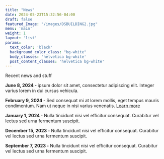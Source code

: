 ```yaml
---
title: "News"
date: 2024-05-23T15:32:56-04:00
draft: false
featured_Image: "/images/DSBUILDING2.jpg"
menu: 'main'
weight: 1
layout: 'list'
params:
  text_color: 'black'
  background_color_class: "bg-white"
  body_classes: 'helvetica bg-white'
  post_content_classes: 'helvetica bg-white'
---
```



Recent news and stuff

<div class="news-container">
  <div class="news-item">
    <p><b>June 8, 2024 - </b> ipsum dolor sit amet, consectetur adipiscing elit. Integer varius lorem in dui cursus vehicula.</p>
  </div>
  <div class="news-item">
    <p><b>February 9, 2024 - </b>Sed consequat mi at lorem mollis, eget tempus mauris condimentum. Nam ut neque in nisi varius venenatis. <a href="https://example.com/project1" target="_blank">Learn more</a></p>
  </div>
  <div class="news-item">
    <p><b>January 1, 2024 - </b>Nulla tincidunt nisi vel efficitur consequat. Curabitur vel lectus sed urna fermentum suscipit.</p>
  </div>
  <div class="news-item">
    <p><b>December 15, 2023 - </b>Nulla tincidunt nisi vel efficitur consequat. Curabitur vel lectus sed urna fermentum suscipit.</p>
  </div>
  <div class="news-item">
    <p><b>September 7, 2023 - </b>Nulla tincidunt nisi vel efficitur consequat. Curabitur vel lectus sed urna fermentum suscipit.</p>
  </div>
</div>
